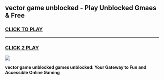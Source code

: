 
## vector game unblocked - Play Unblocked Gmaes & Free
<h3>
<a href="https://news.freeplayer.one?title=vector_game_unblocked&ref=23F">CLICK TO PLAY</a></h3>
<hr>

<h3>
<a href="https://news.freeplayer.one?title=vector_game_unblocked&ref=23F">CLICK 2 PLAY</a>
  
</h3>

<a href="https://news.freeplayer.one?title=vector_game_unblocked&ref=23F/"><img src="https://clearcache.store/games.png"></a>


**vector game unblocked games unblocked: Your Gateway to Fun and Accessible Online Gaming**
